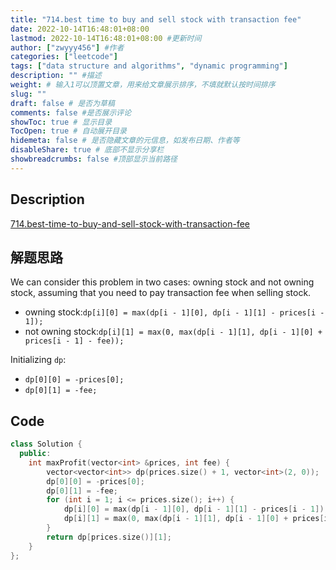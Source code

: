 ```yaml
---
title: "714.best time to buy and sell stock with transaction fee"
date: 2022-10-14T16:48:01+08:00
lastmod: 2022-10-14T16:48:01+08:00 #更新时间
author: ["zwyyy456"] #作者
categories: ["leetcode"]
tags: ["data structure and algorithms", "dynamic programming"]
description: "" #描述
weight: # 输入1可以顶置文章，用来给文章展示排序，不填就默认按时间排序
slug: ""
draft: false # 是否为草稿
comments: false #是否展示评论
showToc: true # 显示目录
TocOpen: true # 自动展开目录
hidemeta: false # 是否隐藏文章的元信息，如发布日期、作者等
disableShare: true # 底部不显示分享栏
showbreadcrumbs: false #顶部显示当前路径
---
```

## Description
[714.best-time-to-buy-and-sell-stock-with-transaction-fee](https://leetcode.com/problems/best-time-to-buy-and-sell-stock-with-transaction-fee/)

## 解题思路
We can consider this problem in two cases: owning stock and not owning stock, assuming that you need to pay transaction fee when selling stock.
- owning stock:`dp[i][0] = max(dp[i - 1][0], dp[i - 1][1] - prices[i - 1]);`
- not owning stock:`dp[i][1] = max(0, max(dp[i - 1][1], dp[i - 1][0] + prices[i - 1] - fee));`

Initializing `dp`:
- `dp[0][0] = -prices[0];`
- `dp[0][1] = -fee;`

## Code
```cpp
class Solution {
  public:
    int maxProfit(vector<int> &prices, int fee) {
        vector<vector<int>> dp(prices.size() + 1, vector<int>(2, 0));
        dp[0][0] = -prices[0];
        dp[0][1] = -fee;
        for (int i = 1; i <= prices.size(); i++) {
            dp[i][0] = max(dp[i - 1][0], dp[i - 1][1] - prices[i - 1]);
            dp[i][1] = max(0, max(dp[i - 1][1], dp[i - 1][0] + prices[i - 1] - fee));
        }
        return dp[prices.size()][1];
    }
};
```

